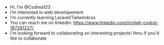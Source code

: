 - Hi, I’m @Codrea123
- I’m interested in web developement
- I’m currently learning Laravel/Tailwindcss
- You can reach me on linkedin: https://www.linkedin.com/in/olah-codrut-187261227/
- I'm looking forward to collaborating on interesting projects! Hmu if you'd like to collaborate

